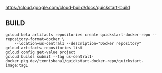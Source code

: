 https://cloud.google.com/cloud-build/docs/quickstart-build

## BUILD 
```
gcloud beta artifacts repositories create quickstart-docker-repo --repository-format=docker \
    --location=us-central1 --description="Docker repository"
gcloud artifacts repositories list
gcloud config get-value project
gcloud builds submit --tag us-central1-docker.pkg.dev/tennisbana1/quickstart-docker-repo/quickstart-image:tag1
```
